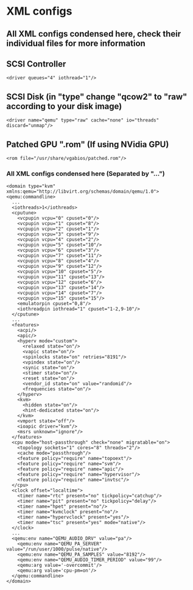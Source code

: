 # XML configs

## All XML configs condensed here, check their individual files for more information

## SCSI Controller
    <driver queues="4" iothread="1"/>

## SCSI Disk (in "type" change "qcow2" to "raw" according to your disk image)
    <driver name="qemu" type="raw" cache="none" io="threads" discard="unmap"/>

## Patched GPU ".rom" (If using NVidia GPU)
    <rom file="/usr/share/vgabios/patched.rom"/>

### All XML configs condensed here (Separated by "...")

    <domain type="kvm" xmlns:qemu="http://libvirt.org/schemas/domain/qemu/1.0"><qemu:commandline>
      ...
      <iothreads>1</iothreads>
      <cputune>
        <vcpupin vcpu="0" cpuset="0"/>
        <vcpupin vcpu="1" cpuset="8"/>
        <vcpupin vcpu="2" cpuset="1"/>
        <vcpupin vcpu="3" cpuset="9"/>
        <vcpupin vcpu="4" cpuset="2"/>
        <vcpupin vcpu="5" cpuset="10"/>
        <vcpupin vcpu="6" cpuset="3"/>
        <vcpupin vcpu="7" cpuset="11"/>
        <vcpupin vcpu="8" cpuset="4"/>
        <vcpupin vcpu="9" cpuset="12"/>
        <vcpupin vcpu="10" cpuset="5"/>
        <vcpupin vcpu="11" cpuset="13"/>
        <vcpupin vcpu="12" cpuset="6"/>
        <vcpupin vcpu="13" cpuset="14"/>
        <vcpupin vcpu="14" cpuset="7"/>
        <vcpupin vcpu="15" cpuset="15"/>
        <emulatorpin cpuset="0,8"/>
        <iothreadpin iothread="1" cpuset="1-2,9-10"/>
      </cputune>
      ...
      <features>
        <acpi/>
        <apic/>
        <hyperv mode="custom">
          <relaxed state="on"/>
          <vapic state="on"/>
          <spinlocks state="on" retries="8191"/>
          <vpindex state="on"/>
          <synic state="on"/>
          <stimer state="on"/>
          <reset state="on"/>
          <vendor_id state="on" value="randomid"/>
          <frequencies state="on"/>
        </hyperv>
        <kvm>
          <hidden state="on"/>
          <hint-dedicated state="on"/>
        </kvm>
        <vmport state="off"/>
        <ioapic driver="kvm"/>
        <msrs unknown="ignore"/>
      </features>
      <cpu mode="host-passthrough" check="none" migratable="on">
        <topology sockets="1" cores="8" threads="2"/>
        <cache mode="passthrough"/>
        <feature policy="require" name="topoext"/>
        <feature policy="require" name="svm"/>
        <feature policy="require" name="apic"/>
        <feature policy="require" name="hypervisor"/>
        <feature policy="require" name="invtsc"/>
      </cpu>
      <clock offset="localtime">
        <timer name="rtc" present="no" tickpolicy="catchup"/>
        <timer name="pit" present="no" tickpolicy="delay"/>
        <timer name="hpet" present="no"/>
        <timer name="kvmclock" present="no"/>
        <timer name="hypervclock" present="yes"/>
        <timer name="tsc" present="yes" mode="native"/>
      </clock>
      ...
      <qemu:env name="QEMU_AUDIO_DRV" value="pa"/>
        <qemu:env name="QEMU_PA_SERVER" value="/run/user/1000/pulse/native"/>
        <qemu:env name="QEMU_PA_SAMPLES" value="8192"/>
        <qemu:env name="QEMU_AUDIO_TIMER_PERIOD" value="99"/>
        <qemu:arg value='-overcommit'/>
        <qemu:arg value='cpu-pm=on'/>
      </qemu:commandline>
    </domain>
